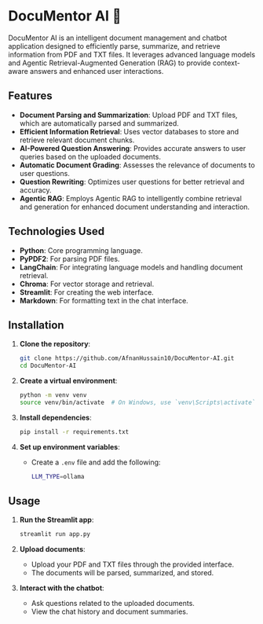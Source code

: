 # DocuMentor AI 🤖

DocuMentor AI is an intelligent document management and chatbot application designed to efficiently parse, summarize, and retrieve information from PDF and TXT files. It leverages advanced language models and Agentic Retrieval-Augmented Generation (RAG) to provide context-aware answers and enhanced user interactions.

## Features

- **Document Parsing and Summarization**: Upload PDF and TXT files, which are automatically parsed and summarized.
- **Efficient Information Retrieval**: Uses vector databases to store and retrieve relevant document chunks.
- **AI-Powered Question Answering**: Provides accurate answers to user queries based on the uploaded documents.
- **Automatic Document Grading**: Assesses the relevance of documents to user questions.
- **Question Rewriting**: Optimizes user questions for better retrieval and accuracy.
- **Agentic RAG**: Employs Agentic RAG to intelligently combine retrieval and generation for enhanced document understanding and interaction.

## Technologies Used

- **Python**: Core programming language.
- **PyPDF2**: For parsing PDF files.
- **LangChain**: For integrating language models and handling document retrieval.
- **Chroma**: For vector storage and retrieval.
- **Streamlit**: For creating the web interface.
- **Markdown**: For formatting text in the chat interface.

## Installation

1. **Clone the repository**:
    ```sh
    git clone https://github.com/AfnanHussain10/DocuMentor-AI.git
    cd DocuMentor-AI
    ```

2. **Create a virtual environment**:
    ```sh
    python -m venv venv
    source venv/bin/activate  # On Windows, use `venv\Scripts\activate`
    ```

3. **Install dependencies**:
    ```sh
    pip install -r requirements.txt
    ```

4. **Set up environment variables**:
    - Create a `.env` file and add the following:
      ```sh
      LLM_TYPE=ollama
      ```

## Usage

1. **Run the Streamlit app**:
    ```sh
    streamlit run app.py
    ```

2. **Upload documents**:
    - Upload your PDF and TXT files through the provided interface.
    - The documents will be parsed, summarized, and stored.

3. **Interact with the chatbot**:
    - Ask questions related to the uploaded documents.
    - View the chat history and document summaries.
